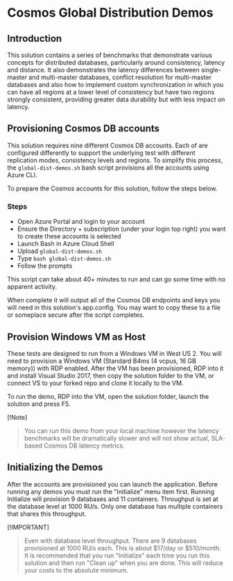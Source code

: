 # Cosmos Global Distribution Demos

## Introduction

This solution contains a series of benchmarks that demonstrate various concepts for distributed databases, particularly around consistency, latency and distance. It also demonstrates the latency differences between single-master and multi-master databases, conflict resolution for multi-master databases and also how to implement custom synchronization in which you can have all regions at a lower level of consistency but have two regions strongly consistent, providing greater data durability but with less impact on latency.

## Provisioning Cosmos DB accounts

This solution requires nine different Cosmos DB accounts. Each of are configured differently to support the underlying test with different replication modes, consistency levels and regions.
To simplify this process, the `global-dist-demos.sh` bash script provisions all the accounts using Azure CLI. 

To prepare the Cosmos accounts for this solution, follow the steps below.

### Steps

- Open Azure Portal and login to your account
- Ensure the Directory + subscription (under your login top right) you want to create these accounts is selected
- Launch Bash in Azure Cloud Shell
- Upload `global-dist-demos.sh`
- Type `bash global-dist-demos.sh`
- Follow the prompts

This script can take about 40+ minutes to run and can go some time with no apparent activity. 

When complete it will output all of the Cosmos DB endpoints and keys you will need in this solution's app.config. You may want to copy these to a file or someplace secure after the script completes.

## Provision Windows VM as Host

These tests are designed to run from a Windows VM in West US 2. You will need to provision a Windows VM (Standard B4ms (4 vcpus, 16 GB memory)) with RDP enabled. After the VM has been provisioned, RDP into it and install Visual Studio 2017, then copy the solution folder to the VM, or connect VS to your forked repo and clone it locally to the VM. 

To run the demo, RDP into the VM, open the solution folder, launch the solution and press F5.

[!Note]
> You can run this demo from your local machine however the latency benchmarks will be dramatically slower and will not show actual, SLA-based Cosmos DB latency metrics.

## Initializing the Demos

After the accounts are provisioned you can launch the application. Before running any demos you must run the "Initialize" menu item first. Running Initialize will provision 9 databases and 11 containers. Throughput is set at the database level at 1000 RU/s. Only one database has multiple containers that shares this throughput.

[!IMPORTANT]
> Even with database level throughput. There are 9 databases provisioned at 1000 RU/s each. This is about $17/day or $510/month. It is recommended that you run "Initialize" each time you run this solution and then run "Clean up" when you are done. This will reduce your costs to the absolute minimum.

